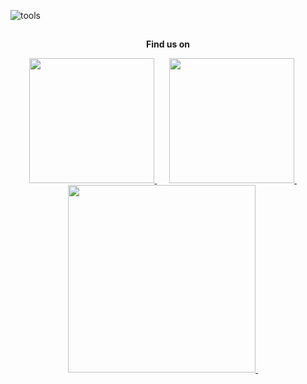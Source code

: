 ![tools](https://user-images.githubusercontent.com/47646955/223104445-be3aae71-87a6-4813-b023-52e276487321.png)
<h2 align='center'></h2>
<p align="center">
  <b>Find us on</b>
</p>
<p align="center">
  <a href="https://www.researchgate.net/lab/AI-Team-University-of-Athens-Manolis-Koubarakis">
    <img src="https://glosariobibliotecas.com/wp-content/uploads/2019/11/rese.png" width="200px"/>
  </a>&nbsp;&nbsp;&nbsp;&nbsp;  
  
  <a href="https://github.com/AI-team-UoA">
    <img src="https://thurrott.s3.amazonaws.com/wp-content/uploads/sites/2/2023/01/GitHub.jpeg" width="200px"/>
  </a>&nbsp;&nbsp;&nbsp;&nbsp;  
  
  <a href="https://ai.di.uoa.gr">
    <img src="https://ismirri21.mirri.org/wp-content/uploads/2020/05/NKUA.jpg" width="300px"/>
  </a>&nbsp;&nbsp;&nbsp;&nbsp;  
  
</p>

<h2 align='center'></h2>
